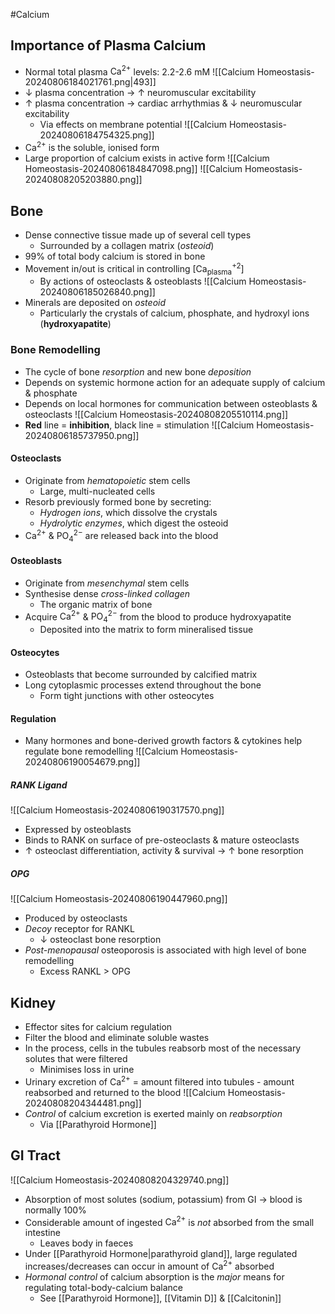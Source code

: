 #Calcium
## Importance of Plasma Calcium
- Normal total plasma $\text{Ca}^{2+}$ levels: 2.2-2.6 mM
![[Calcium Homeostasis-20240806184021761.png|493]]
- $\downarrow$ plasma concentration → $\uparrow$ neuromuscular excitability
- $\uparrow$ plasma concentration → cardiac arrhythmias & $\downarrow$ neuromuscular excitability
	- Via effects on membrane potential
![[Calcium Homeostasis-20240806184754325.png]]
- $\text{Ca}^{2+}$ is the soluble, ionised form
- Large proportion of calcium exists in active form
![[Calcium Homeostasis-20240806184847098.png]]
![[Calcium Homeostasis-20240808205203880.png]]
## Bone
- Dense connective tissue made up of several cell types
	- Surrounded by a collagen matrix (*osteoid*)
- 99% of total body calcium is stored in bone
- Movement in/out is critical in controlling $[\text{Ca}^{+2}_{\text{plasma}}]$
	- By actions of osteoclasts & osteoblasts
![[Calcium Homeostasis-20240806185026840.png]]
- Minerals are deposited on *osteoid*
	- Particularly the crystals of calcium, phosphate, and hydroxyl ions (**hydroxyapatite**)
### Bone Remodelling
- The cycle of bone *resorption* and new bone *deposition*
- Depends on systemic hormone action for an adequate supply of calcium & phosphate
- Depends on local hormones for communication between osteoblasts & osteoclasts
![[Calcium Homeostasis-20240808205510114.png]]
- **Red** line = **inhibition**, black line = stimulation
![[Calcium Homeostasis-20240806185737950.png]]
#### Osteoclasts
- Originate from *hematopoietic* stem cells
	- Large, multi-nucleated cells
- Resorb previously formed bone by secreting:
	- *Hydrogen ions*, which dissolve the crystals
	- *Hydrolytic enzymes*, which digest the osteoid
- $\text{Ca}^{2+}$ & $\text{PO}^{2-}_4$ are released back into the blood
#### Osteoblasts
- Originate from *mesenchymal* stem cells
- Synthesise dense *cross-linked collagen*
	- The organic matrix of bone
- Acquire $\text{Ca}^{2+}$ & $\text{PO}^{2-}_4$ from the blood to produce hydroxyapatite
	- Deposited into the matrix to form mineralised tissue
#### Osteocytes
- Osteoblasts that become surrounded by calcified matrix
- Long cytoplasmic processes extend throughout the bone
	- Form tight junctions with other osteocytes
#### Regulation
- Many hormones and bone-derived growth factors & cytokines help regulate bone remodelling
![[Calcium Homeostasis-20240806190054679.png]]
##### RANK Ligand
![[Calcium Homeostasis-20240806190317570.png]]
- Expressed by osteoblasts
- Binds to RANK on surface of pre-osteoclasts & mature osteoclasts
- $\uparrow$ osteoclast differentiation, activity & survival → $\uparrow$ bone resorption
##### OPG
![[Calcium Homeostasis-20240806190447960.png]]
- Produced by osteoclasts 
- *Decoy* receptor for RANKL
	- $\downarrow$ osteoclast bone resorption
- *Post-menopausal* osteoporosis is associated with high level of bone remodelling
	- Excess RANKL > OPG
## Kidney
- Effector sites for calcium regulation
- Filter the blood and eliminate soluble wastes
- In the process, cells in the tubules reabsorb most of the necessary solutes that were filtered
	- Minimises loss in urine
- Urinary excretion of $\text{Ca}^{2+}$ = amount filtered into tubules - amount reabsorbed and returned to the blood
![[Calcium Homeostasis-20240808204344481.png]]
- *Control* of calcium excretion is exerted mainly on *reabsorption*
	- Via [[Parathyroid Hormone]]
## GI Tract
![[Calcium Homeostasis-20240808204329740.png]]
- Absorption of most solutes (sodium, potassium) from GI → blood is normally 100%
- Considerable amount of ingested $\text{Ca}^{2+}$ is *not* absorbed from the small intestine
	- Leaves body in faeces
- Under [[Parathyroid Hormone|parathyroid gland]], large regulated increases/decreases can occur in amount of $\text{Ca}^{2+}$ absorbed
- *Hormonal control* of calcium absorption is the *major* means for regulating total-body-calcium balance
	- See [[Parathyroid Hormone]], [[Vitamin D]] & [[Calcitonin]]